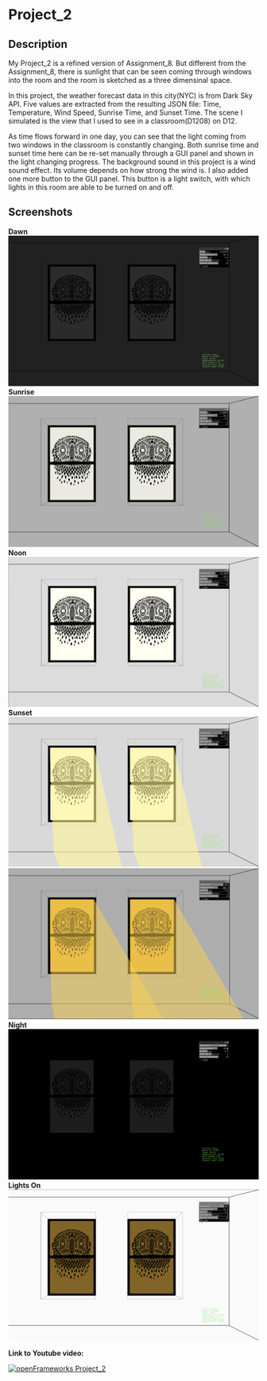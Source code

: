 
# Project_2

## Description ##
My Project_2 is a refined version of Assignment_8. But different from the Assignment_8, there is sunlight that can be seen coming through windows into the room and the room is sketched as a three dimensinal space.

In this project, the weather forecast data in this city(NYC) is from Dark Sky API. Five values are extracted from the resulting JSON file: Time, Temperature, Wind Speed, Sunrise Time, and Sunset Time. The scene I simulated is the view that I used to see in a classroom(D1208) on D12.

As time flows forward in one day, you can see that the light coming from two windows in the classroom is constantly changing. Both sunrise time and sunset time here can be re-set manually through a GUI panel and shown in the light changing progress. The background sound in this project is a wind sound effect. Its volume depends on how strong the wind is. I also added one more button to the GUI panel. This button is a light switch, with which lights in this room are able to be turned on and off.

## Screenshots ##
**Dawn**
![](images/1.png)
**Sunrise**
![](images/2.png)
**Noon**
![](images/3.png)
**Sunset**
![](images/4.png)
![](images/5.png)
**Night**
![](images/6.png)
**Lights On**
![](images/7.png)


**Link to Youtube video:**

[![openFrameworks Project_2](http://img.youtube.com/vi/Fp22J8yAy18/0.jpg)](http://www.youtube.com/watch?v=Fp22J8yAy18)

